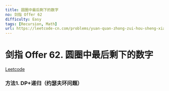 ```yaml
---
title: 圆圈中最后剩下的数字
no: 剑指 Offer 62
difficulty: Easy
tags: [Recursion, Math]
url: https://leetcode-cn.com/problems/yuan-quan-zhong-zui-hou-sheng-xia-de-shu-zi-lcof/
---
```


# 剑指 Offer 62. 圆圈中最后剩下的数字

[Leetcode](https://leetcode-cn.com/problems/yuan-quan-zhong-zui-hou-sheng-xia-de-shu-zi-lcof/)

### 方法1. DP+递归（约瑟夫环问题）